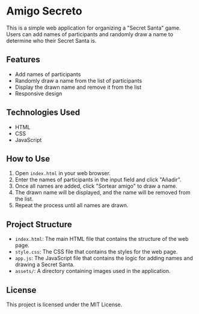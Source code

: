 # Amigo Secreto

This is a simple web application for organizing a "Secret Santa" game. Users can add names of participants and randomly draw a name to determine who their Secret Santa is.

## Features

- Add names of participants
- Randomly draw a name from the list of participants
- Display the drawn name and remove it from the list
- Responsive design

## Technologies Used

- HTML
- CSS
- JavaScript

## How to Use

1. Open `index.html` in your web browser.
2. Enter the names of participants in the input field and click "Añadir".
3. Once all names are added, click "Sortear amigo" to draw a name.
4. The drawn name will be displayed, and the name will be removed from the list.
5. Repeat the process until all names are drawn.

## Project Structure

- `index.html`: The main HTML file that contains the structure of the web page.
- `style.css`: The CSS file that contains the styles for the web page.
- `app.js`: The JavaScript file that contains the logic for adding names and drawing a Secret Santa.
- `assets/`: A directory containing images used in the application.

## License

This project is licensed under the MIT License.